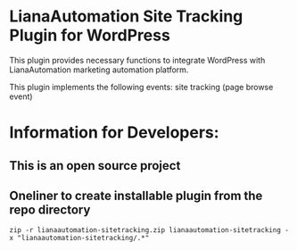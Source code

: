 # LianaAutomation Site Tracking Plugin for WordPress

This plugin provides necessary functions to integrate WordPress with LianaAutomation marketing automation platform.

This plugin implements the following events: site tracking (page browse event)

# Information for Developers:

## This is an open source project

## Oneliner to create installable plugin from the repo directory

```
zip -r lianaautomation-sitetracking.zip lianaautomation-sitetracking -x "lianaautomation-sitetracking/.*"
```
